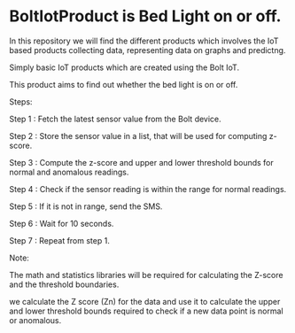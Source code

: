 # BoltIotProduct is Bed Light on or off.
In this repository we will find the different products which involves the IoT based products collecting data, representing data on graphs and predictng.

Simply basic IoT products which are created using the Bolt IoT.

This product aims to find out whether the bed light is on or off.

Steps:

Step 1 : Fetch the latest sensor value from the Bolt device.

Step 2 : Store the sensor value in a list, that will be used for computing z-score.

Step 3 : Compute the z-score and upper and lower threshold bounds for normal and anomalous readings.

Step 4 : Check if the sensor reading is within the range for normal readings.

Step 5 : If it is not in range, send the SMS.

Step 6 : Wait for 10 seconds.

Step 7 : Repeat from step 1.

Note:

The math and statistics libraries will be required for calculating the Z-score and the threshold boundaries.

we calculate the Z score (Zn) for the data and use it to calculate the upper and lower threshold bounds required to check if a new data point is normal or anomalous.

